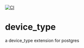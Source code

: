 [![CI](https://github.com/adjust/pg-device_type/actions/workflows/main.yml/badge.svg)](https://github.com/adjust/pg-device_type/actions/workflows/main.yml)

# device_type
a device_type extension for postgres
